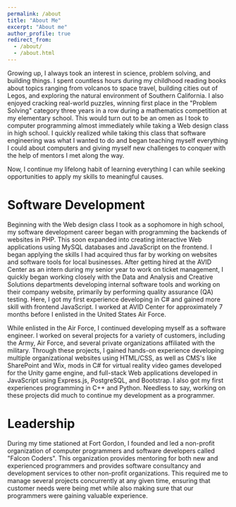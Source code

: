 ```yaml
---
permalink: /about
title: "About Me"
excerpt: "About me"
author_profile: true
redirect_from: 
  - /about/
  - /about.html
---
```


Growing up, I always took an interest in science, problem solving, and building things. I spent countless hours during my childhood reading books about topics ranging from volcanos to space travel, building cities out of Legos, and exploring the natural environment of Southern California. I also enjoyed cracking real-world puzzles, winning first place in the "Problem Solving" category three years in a row during a mathematics competition at my elementary school. This would turn out to be an omen as I took to computer programming almost immediately while taking a Web design class in high school. I quickly realized while taking this class that software engineering was what I wanted to do and began teaching myself everything I could about computers and giving myself new challenges to conquer with the help of mentors I met along the way.

Now, I continue my lifelong habit of learning everything I can while seeking opportunities to apply my skills to meaningful causes.

Software Development
======
Beginning with the Web design class I took as a sophomore in high school, my software development career began with programming the backends of websites in PHP. This soon expanded into creating interactive Web applications using MySQL databases and JavaScript on the frontend. I began applying the skills I had acquired thus far by working on websites and software tools for local businesses. After getting hired at the AVID Center as an intern during my senior year to work on ticket management, I quickly began working closely with the Data and Analysis and Creative Solutions departments developing internal software tools and working on their company website, primarily by performing quality assurance (QA) testing. Here, I got my first experience developing in C# and gained more skill with frontend JavaScript. I worked at AVID Center for approximately 7 months before I enlisted in the United States Air Force.

While enlisted in the Air Force, I continued developing myself as a software engineer. I worked on several projects for a variety of customers, including the Army, Air Force, and several private organizations affiliated with the military. Through these projects, I gained hands-on experience developing multiple organizational websites using HTML/CSS, as well as CMS's like SharePoint and Wix, mods in C# for virtual reality video games developed for the Unity game engine, and full-stack Web applications developed in JavaScript using Express.js, PostgreSQL, and Bootstrap. I also got my first experiences programming in C++ and Python. Needless to say, working on these projects did much to continue my development as a programmer.

Leadership
======
During my time stationed at Fort Gordon, I founded and led a non-profit organization of computer programmers and software developers called "Falcon Coders". This organization provides mentoring for both new and experienced programmers and provides software consultancy and development services to other non-profit organizations. This required me to manage several projects concurrently at any given time, ensuring that customer needs were being met while also making sure that our programmers were gaining valuable experience.
